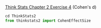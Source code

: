[Think Stats Chapter 2 Exercise 4](http://greenteapress.com/thinkstats2/html/thinkstats2003.html#toc24) (Cohen's d)

```python
cd ThinkStats2
from thinkstats2 import CohenEffectSize
```

